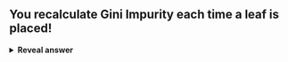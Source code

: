 ## You recalculate Gini Impurity each time a leaf is placed!
<details>
<summary><b>Reveal answer</b></summary>

</details>
